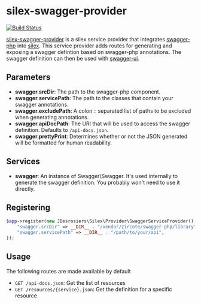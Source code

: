 silex-swagger-provider
======================

[![Build Status](https://travis-ci.org/jdesrosiers/silex-swagger-provider.png)](https://travis-ci.org/jdesrosiers/silex-swagger-provider)

[silex-swagger-provider](https://github.com/jdesrosiers/silex-swagger-provider) is a silex service provider that integrates [swagger-php](https://github.com/zircote/swagger-php) into [silex](https://github.com/fabpot/Silex).  This service provider adds routes for generating and exposing a swagger defintion based on swagger-php annotations.  The swagger definition can then be used with [swagger-ui](https://github.com/wordnik/swagger-ui).

Parameters
----------
* **swagger.srcDir**: The path to the swagger-php component.
* **swagger.servicePath**: The path to the classes that contain your swagger annotations.
* **swagger.excludePath**: A colon `:` separated list of paths to be excluded when generating annotations.
* **swagger.apiDocPath**: The URI that will be used to access the swagger definition. Defaults to `/api-docs.json`.
* **swagger.prettyPrint**: Determines whether or not the JSON generated will be formatted for human readability.

Services
--------
* **swagger**: An instance of Swagger\Swagger.  It's used internally to generate the swagger definition.  You probably won't need to use it directly.

Registering
-----------
```php
$app->register(new JDesrosiers\Silex\Provider\SwaggerServiceProvider(), array(
    "swagger.srcDir" => __DIR__ . "/vendor/zircote/swagger-php/library",
    "swagger.servicePath" => __DIR__ . "/path/to/your/api",
));
```
Usage
-----
The following routes are made available by default
* `GET /api-docs.json`: Get the list of resources
* `GET /resources/{service}.json`: Get the definition for a specific resource
